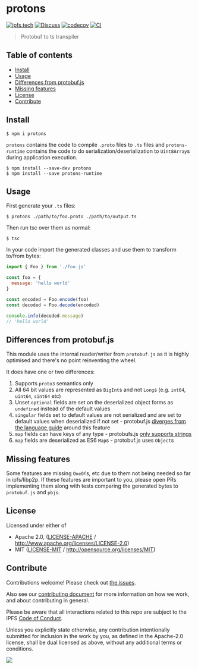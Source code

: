 # protons <!-- omit in toc -->

[![ipfs.tech](https://img.shields.io/badge/project-IPFS-blue.svg?style=flat-square)](https://ipfs.tech)
[![Discuss](https://img.shields.io/discourse/https/discuss.ipfs.tech/posts.svg?style=flat-square)](https://discuss.ipfs.tech)
[![codecov](https://img.shields.io/codecov/c/github/ipfs/protons.svg?style=flat-square)](https://codecov.io/gh/ipfs/protons)
[![CI](https://img.shields.io/github/actions/workflow/status/ipfs/protons/js-test-and-release.yml?branch=master\&style=flat-square)](https://github.com/ipfs/protons/actions/workflows/js-test-and-release.yml?query=branch%3Amaster)

> Protobuf to ts transpiler

## Table of contents <!-- omit in toc -->

- [Install](#install)
- [Usage](#usage)
- [Differences from protobuf.js](#differences-from-protobufjs)
- [Missing features](#missing-features)
- [License](#license)
- [Contribute](#contribute)

## Install

```console
$ npm i protons
```

`protons` contains the code to compile `.proto` files to `.ts` files and `protons-runtime` contains the code to do serialization/deserialization to `Uint8Array`s during application execution.

```console
$ npm install --save-dev protons
$ npm install --save protons-runtime
```

## Usage

First generate your `.ts` files:

```console
$ protons ./path/to/foo.proto ./path/to/output.ts
```

Then run tsc over them as normal:

```console
$ tsc
```

In your code import the generated classes and use them to transform to/from bytes:

```js
import { Foo } from './foo.js'

const foo = {
  message: 'hello world'
}

const encoded = Foo.encode(foo)
const decoded = Foo.decode(encoded)

console.info(decoded.message)
// 'hello world'
```

## Differences from protobuf.js

This module uses the internal reader/writer from `protobuf.js` as it is highly optimised and there's no point reinventing the wheel.

It does have one or two differences:

1. Supports `proto3` semantics only
2. All 64 bit values are represented as `BigInt`s and not `Long`s (e.g. `int64`, `uint64`, `sint64` etc)
3. Unset `optional` fields are set on the deserialized object forms as `undefined` instead of the default values
4. `singular` fields set to default values are not serialized and are set to default values when deserialized if not set - protobuf.js [diverges from the language guide](https://github.com/protobufjs/protobuf.js/issues/1468#issuecomment-745177012) around this feature
5. `map` fields can have keys of any type - protobufs.js [only supports strings](https://github.com/protobufjs/protobuf.js/issues/1203#issuecomment-488637338)
6. `map` fields are deserialized as ES6 `Map`s - protobuf.js uses `Object`s

## Missing features

Some features are missing `OneOf`s, etc due to them not being needed so far in ipfs/libp2p. If these features are important to you, please open PRs implementing them along with tests comparing the generated bytes to `protobuf.js` and `pbjs`.

## License

Licensed under either of

- Apache 2.0, ([LICENSE-APACHE](LICENSE-APACHE) / <http://www.apache.org/licenses/LICENSE-2.0>)
- MIT ([LICENSE-MIT](LICENSE-MIT) / <http://opensource.org/licenses/MIT>)

## Contribute

Contributions welcome! Please check out [the issues](https://github.com/ipfs/protons/issues).

Also see our [contributing document](https://github.com/ipfs/community/blob/master/CONTRIBUTING_JS.md) for more information on how we work, and about contributing in general.

Please be aware that all interactions related to this repo are subject to the IPFS [Code of Conduct](https://github.com/ipfs/community/blob/master/code-of-conduct.md).

Unless you explicitly state otherwise, any contribution intentionally submitted for inclusion in the work by you, as defined in the Apache-2.0 license, shall be dual licensed as above, without any additional terms or conditions.

[![](https://cdn.rawgit.com/jbenet/contribute-ipfs-gif/master/img/contribute.gif)](https://github.com/ipfs/community/blob/master/CONTRIBUTING.md)
